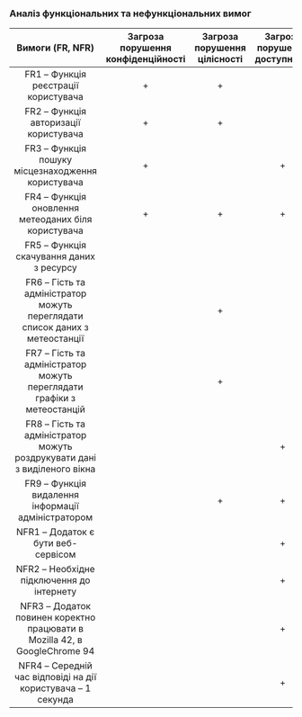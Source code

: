 ### Аналіз функціональних та нефункціональних вимог

|Вимоги (FR, NFR)|Загроза порушення конфіденційності|Загроза порушення цілісності|Загроза порушення доступності|
|:-------------: |:---------------:| :-------------:|:-------------:|
|FR1 – Функція реєстрації користувача|+|+||
|FR2 – Функція авторизації користувача|+|+||
|FR3 – Функція пошуку місцезнаходження користувача|+||+|
|FR4 – Функція оновлення метеоданих бiля користувача|+|+|+|
|FR5 – Функція скачування даних з ресурсу||||
|FR6 – Гість та адміністратор можуть переглядати список даних з метеостанції||+||
|FR7 – Гість та адміністратор можуть переглядати графіки з метеостанцій||+||
|FR8 – Гість та адміністратор можуть роздрукувати дані з виділеного вікна|||+|
|FR9 – Функція видалення інформації адміністратором||+|+|
|NFR1 – Додаток є бути веб-сервісом|||+|
|NFR2 – Необхідне підключення до інтернету|||+|
|NFR3 – Додаток повинен коректно працювати в Mozilla 42, в GoogleChrome 94|||+|
|NFR4 – Середній час відповіді на дії користувача – 1 секунда|||+|
